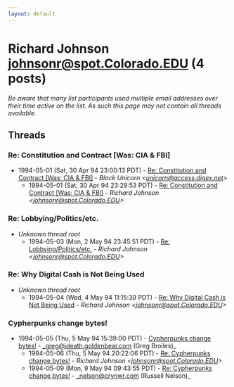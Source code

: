 ```yaml
---
layout: default
---
```


# Richard Johnson <johnsonr@spot.Colorado.EDU> (4 posts)

_Be aware that many list participants used multiple email addresses over their time active on the list. As such this page may not contain all threads available._

## Threads

### Re: Constitution and Contract [Was: CIA & FBI]
+ 1994-05-01 (Sat, 30 Apr 94 23:00:13 PDT) - [Re: Constitution and Contract [Was: CIA & FBI]](/archive/1994/05/89028720fd562f1501ea23c946bfe8f2f06969c1c4bc9ff8af8b92cfe203707c) - _Black Unicorn \<unicorn@access.digex.net\>_
  + 1994-05-01 (Sat, 30 Apr 94 23:29:53 PDT) - [Re: Constitution and Contract [Was: CIA & FBI]](/archive/1994/05/c13793b3fe8ea567169433a7b4a4ec223713d86e89ff1dfd2f5267cbffc62163) - _Richard Johnson \<johnsonr@spot.Colorado.EDU\>_

### Re: Lobbying/Politics/etc.
+ _Unknown thread root_
  + 1994-05-03 (Mon, 2 May 94 23:45:51 PDT) - [Re: Lobbying/Politics/etc.](/archive/1994/05/7f41dfb0ab47e7e131c40d93c12887494ba655dfe5983bc65e82f8df97b9494e) - _Richard Johnson \<johnsonr@spot.Colorado.EDU\>_

### Re: Why Digital Cash is Not Being Used
+ _Unknown thread root_
  + 1994-05-04 (Wed, 4 May 94 11:15:39 PDT) - [Re: Why Digital Cash is Not Being Used](/archive/1994/05/434dd87c7921f29ab86122659f62c50cd0e38f59a55903d1d1b114000855fd64) - _Richard Johnson \<johnsonr@spot.Colorado.EDU\>_

### Cypherpunks change bytes!
+ 1994-05-05 (Thu, 5 May 94 15:39:00 PDT) - [Cypherpunks change bytes!](/archive/1994/05/c284a8b9c625dec9b59442ca7c6d53b8d0ab5c923b381c2b55ba0338c4037f0a) - _greg@ideath.goldenbear.com (Greg Broiles)_
  + 1994-05-06 (Thu, 5 May 94 20:22:06 PDT) - [Re: Cypherpunks change bytes!](/archive/1994/05/65e2001a4dd58dcb9ce4b678cb2fc20a001b40bd30bd8d9a2f2c60cddc964284) - _Richard Johnson \<johnsonr@spot.Colorado.EDU\>_
  + 1994-05-09 (Mon, 9 May 94 09:43:55 PDT) - [Re: Cypherpunks change bytes!](/archive/1994/05/09c3e8c02c09906f239d042a98bcb1c5797323136f154a45ff16409ff1d0ffae) - _nelson@crynwr.com (Russell Nelson)_

